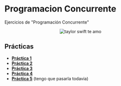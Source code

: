 # Programacion Concurrente
Ejercicios de "Programación Concurrente"
<p align="center">
  <img src= "https://miro.medium.com/v2/resize:fit:1400/1*-6anm65Ea3w-WkdMxp1NiA.gif" alt = "taylor swift te amo"/>
</p>

## Prácticas
* [**Práctica 1**](https://github.com/agusrnfr/Programacion-Concurrente/blob/main/Practicas/Practica%201/Practica1.md)
* [**Práctica 2**](https://github.com/agusrnfr/Programacion-Concurrente/blob/main/Practicas/Practica%202/Practica2.md)
* [**Práctica 3**](https://github.com/agusrnfr/Programacion-Concurrente/blob/main/Practicas/Practica%203/Practica3.md)
* [**Práctica 4**](https://github.com/agusrnfr/Programacion-Concurrente/blob/main/Practicas/Practica%204/Practica4.md)
* [**Práctica 5**](https://github.com/agusrnfr/Programacion-Concurrente/blob/main/Practicas/Practica%205/Practica5.md) (tengo que pasarla todavia)


